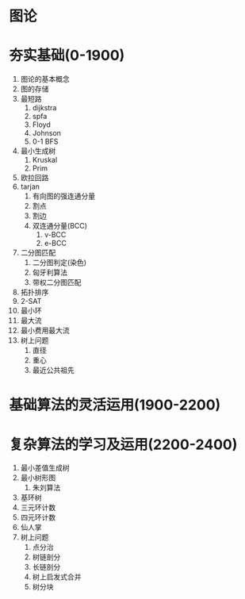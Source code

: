 # 图论

# 夯实基础(0-1900)

1. 图论的基本概念
2. 图的存储
3. 最短路
    1. dijkstra
    2. spfa
    3. Floyd
    4. Johnson
    5. 0-1 BFS
4. 最小生成树
    1. Kruskal
    2. Prim
5. 欧拉回路
6. tarjan
    1. 有向图的强连通分量
    2. 割点
    3. 割边
    4. 双连通分量(BCC)
        1. v-BCC
        2. e-BCC
7. 二分图匹配
    1. 二分图判定(染色)
    2. 匈牙利算法
    3. 带权二分图匹配
8. 拓扑排序
9. 2-SAT
10. 最小环
11. 最大流
12. 最小费用最大流
13. 树上问题
    1. 直径
    2. 重心
    3. 最近公共祖先

# 基础算法的灵活运用(1900-2200)

# 复杂算法的学习及运用(2200-2400)

1. 最小差值生成树
2. 最小树形图
    1. 朱刘算法
3. 基环树
4. 三元环计数
5. 四元环计数
6. 仙人掌
7. 树上问题
    1. 点分治
    2. 树链剖分
    3. 长链剖分
    4. 树上启发式合并
    5. 树分块